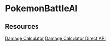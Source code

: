 # PokemonBattleAI

## Resources
[Damage Calculator](https://www.smogon.com/forums/threads/damage-calculator-api.3599759/)
[Damage Calculator Direct API](https://calc-api.herokuapp.com/calc-api)
